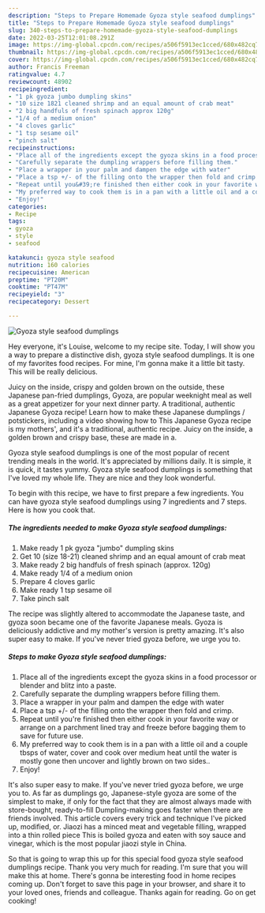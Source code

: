 ```yaml
---
description: "Steps to Prepare Homemade Gyoza style seafood dumplings"
title: "Steps to Prepare Homemade Gyoza style seafood dumplings"
slug: 340-steps-to-prepare-homemade-gyoza-style-seafood-dumplings
date: 2022-03-25T12:01:08.291Z
image: https://img-global.cpcdn.com/recipes/a506f5913ec1cced/680x482cq70/gyoza-style-seafood-dumplings-recipe-main-photo.jpg
thumbnail: https://img-global.cpcdn.com/recipes/a506f5913ec1cced/680x482cq70/gyoza-style-seafood-dumplings-recipe-main-photo.jpg
cover: https://img-global.cpcdn.com/recipes/a506f5913ec1cced/680x482cq70/gyoza-style-seafood-dumplings-recipe-main-photo.jpg
author: Francis Freeman
ratingvalue: 4.7
reviewcount: 48902
recipeingredient:
- "1 pk gyoza jumbo dumpling skins"
- "10 size 1821 cleaned shrimp and an equal amount of crab meat"
- "2 big handfuls of fresh spinach approx 120g"
- "1/4 of a medium onion"
- "4 cloves garlic"
- "1 tsp sesame oil"
- "pinch salt"
recipeinstructions:
- "Place all of the ingredients except the gyoza skins in a food processor or blender and blitz into a paste."
- "Carefully separate the dumpling wrappers before filling them."
- "Place a wrapper in your palm and dampen the edge with water"
- "Place a tsp +/- of the filling onto the wrapper then fold and crimp."
- "Repeat until you&#39;re finished then either cook in your favorite way or arrange on a parchment lined tray and freeze before bagging them to save for future use."
- "My preferred way to cook them is in a pan with a little oil and a couple tbsps of water, cover and cook over medium heat until the water is mostly gone then uncover and lightly brown on two sides.."
- "Enjoy!"
categories:
- Recipe
tags:
- gyoza
- style
- seafood

katakunci: gyoza style seafood 
nutrition: 160 calories
recipecuisine: American
preptime: "PT20M"
cooktime: "PT47M"
recipeyield: "3"
recipecategory: Dessert

---
```



![Gyoza style seafood dumplings](https://img-global.cpcdn.com/recipes/a506f5913ec1cced/680x482cq70/gyoza-style-seafood-dumplings-recipe-main-photo.jpg)

Hey everyone, it's Louise, welcome to my recipe site. Today, I will show you a way to prepare a distinctive dish, gyoza style seafood dumplings. It is one of my favorites food recipes. For mine, I'm gonna make it a little bit tasty. This will be really delicious.

Juicy on the inside, crispy and golden brown on the outside, these Japanese pan-fried dumplings, Gyoza, are popular weeknight meal as well as a great appetizer for your next dinner party. A traditional, authentic Japanese Gyoza recipe! Learn how to make these Japanese dumplings / potstickers, including a video showing how to This Japanese Gyoza recipe is my mothers&#39;, and it&#39;s a traditional, authentic recipe. Juicy on the inside, a golden brown and crispy base, these are made in a.

Gyoza style seafood dumplings is one of the most popular of recent trending meals in the world. It's appreciated by millions daily. It is simple, it is quick, it tastes yummy. Gyoza style seafood dumplings is something that I've loved my whole life. They are nice and they look wonderful.


To begin with this recipe, we have to first prepare a few ingredients. You can have gyoza style seafood dumplings using 7 ingredients and 7 steps. Here is how you cook that.

<!--inarticleads1-->

##### The ingredients needed to make Gyoza style seafood dumplings:

1. Make ready 1 pk gyoza &#34;jumbo&#34; dumpling skins
1. Get 10 (size 18-21) cleaned shrimp and an equal amount of crab meat
1. Make ready 2 big handfuls of fresh spinach (approx. 120g)
1. Make ready 1/4 of a medium onion
1. Prepare 4 cloves garlic
1. Make ready 1 tsp sesame oil
1. Take pinch salt


The recipe was slightly altered to accommodate the Japanese taste, and gyoza soon became one of the favorite Japanese meals. Gyoza is deliciously addictive and my mother&#39;s version is pretty amazing. It&#39;s also super easy to make. If you&#39;ve never tried gyoza before, we urge you to. 

<!--inarticleads2-->

##### Steps to make Gyoza style seafood dumplings:

1. Place all of the ingredients except the gyoza skins in a food processor or blender and blitz into a paste.
1. Carefully separate the dumpling wrappers before filling them.
1. Place a wrapper in your palm and dampen the edge with water
1. Place a tsp +/- of the filling onto the wrapper then fold and crimp.
1. Repeat until you&#39;re finished then either cook in your favorite way or arrange on a parchment lined tray and freeze before bagging them to save for future use.
1. My preferred way to cook them is in a pan with a little oil and a couple tbsps of water, cover and cook over medium heat until the water is mostly gone then uncover and lightly brown on two sides..
1. Enjoy!


It&#39;s also super easy to make. If you&#39;ve never tried gyoza before, we urge you to. As far as dumplings go, Japanese-style gyoza are some of the simplest to make, if only for the fact that they are almost always made with store-bought, ready-to-fill Dumpling-making goes faster when there are friends involved. This article covers every trick and technique I&#39;ve picked up, modified, or. Jiaozi has a minced meat and vegetable filling, wrapped into a thin rolled piece This is boiled gyoza and eaten with soy sauce and vinegar, which is the most popular jiaozi style in China. 

So that is going to wrap this up for this special food gyoza style seafood dumplings recipe. Thank you very much for reading. I'm sure that you will make this at home. There's gonna be interesting food in home recipes coming up. Don't forget to save this page in your browser, and share it to your loved ones, friends and colleague. Thanks again for reading. Go on get cooking!
